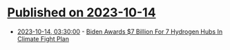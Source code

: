 # [Published on 2023-10-14](index.md)

* [2023-10-14, 03:30:00](https://yro.slashdot.org/story/23/10/13/2223214/biden-awards-7-billion-for-7-hydrogen-hubs-in-climate-fight-plan?utm_source=rss1.0mainlinkanon&utm_medium=feed) - [Biden Awards $7 Billion For 7 Hydrogen Hubs In Climate Fight Plan](https://yro.slashdot.org/story/23/10/13/2223214/biden-awards-7-billion-for-7-hydrogen-hubs-in-climate-fight-plan?utm_source=rss1.0mainlinkanon&utm_medium=feed)

